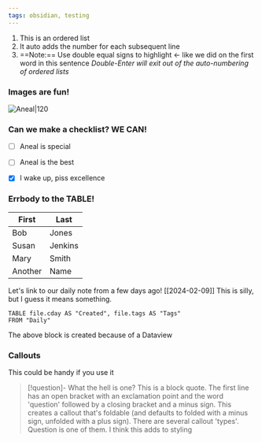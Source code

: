 ```yaml
---
tags: obsidian, testing
---
```



1. This is an ordered list
2. It auto adds the number for each subsequent line
3. ==Note:== Use double equal signs to highlight <- like we did on the first word in this sentence
*Double-Enter will exit out of the auto-numbering of ordered lists*

### Images are fun!
![Aneal|120](https://anealkhimani.com/assets/img/avatar2.jpg)

### Can we make a checklist?  WE CAN!
- [ ] Aneal is special
- [ ] Aneal is the best
- [x] I wake up, piss excellence


### Errbody to the TABLE!
| **First** | **Last** |
| ---- | ---- |
| Bob | Jones |
| Susan | Jenkins |
| Mary | Smith |
| Another | Name |




Let's link to our daily note from a few days ago! [[2024-02-09]]
This is silly, but I guess it means something.

```dataview
TABLE file.cday AS "Created", file.tags AS "Tags"
FROM "Daily"
```

The above block is created because of a Dataview

### Callouts
This could be handy if you use it
>[!question]- What the hell is one?
>This is a block quote.  The first line has an open bracket with an exclamation point and the word 'question' followed by a closing bracket and a minus sign.  This creates a callout that's foldable (and defaults to folded with a minus sign, unfolded with a plus sign).  There are several callout 'types'.  Question is one of them.  I think this adds to styling

